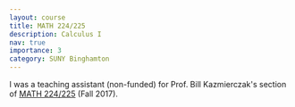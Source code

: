 ```yaml
---
layout: course
title: MATH 224/225
description: Calculus I
nav: true
importance: 3
category: SUNY Binghamton
---
```


I was a teaching assistant (non-funded) for Prof. Bill Kazmierczak's section of [MATH 224/225](http://www2.math.binghamton.edu/p/calculus) (Fall 2017). 